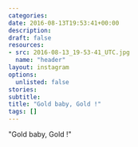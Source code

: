 ```yaml
---
categories:
date: 2016-08-13T19:53:41+00:00
description:
draft: false
resources:
- src: 2016-08-13_19-53-41_UTC.jpg
  name: "header"
layout: instagram
options:
  unlisted: false
stories:
subtitle:
title: "Gold baby, Gold !"
tags: []
---
```


"Gold baby, Gold !"
